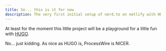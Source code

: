 ```yaml
---
title: So... this is it for now
description: The very first initial setup of nerd.to on netlify with HUGO.
---
```

At least for the moment this little project will be a playground for a little fun with [HUGO](https://gohugo.io).

No... just kidding. As nice as HUGO is, ProcessWire is NICER. 

